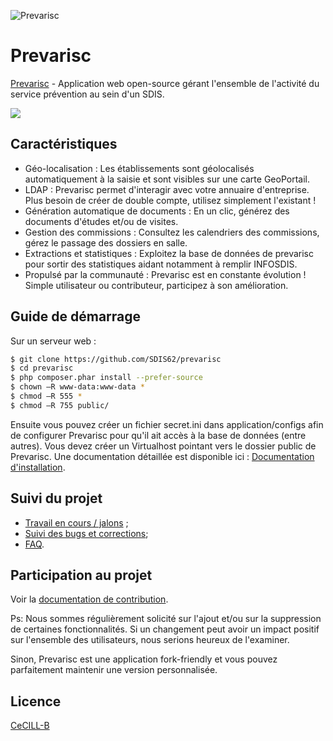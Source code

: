 ![Prevarisc](https://github.com/atos-df-rennes/prevarisc/actions/workflows/actions.yml/badge.svg?event=push)

# Prevarisc

[Prevarisc](http://sdis62.github.io/prevarisc/) - Application web open-source gérant l'ensemble de l'activité du service prévention au sein d'un SDIS.

![](http://sdis62.github.io/prevarisc/assets/img/screenshot.png)

## Caractéristiques

* Géo-localisation : Les établissements sont géolocalisés automatiquement à la saisie et sont visibles sur une carte GeoPortail.
* LDAP : Prevarisc permet d'interagir  avec votre annuaire d'entreprise. Plus besoin de créer de double compte, utilisez simplement l'existant !
* Génération automatique de documents : En un clic, générez des documents d'études et/ou de visites.
* Gestion des commissions : Consultez les calendriers des commissions, gérez le passage des dossiers en salle.
* Extractions et statistiques : Exploitez la base de données de prevarisc pour sortir des statistiques aidant notamment à remplir INFOSDIS.
* Propulsé par la communauté : Prevarisc est en constante évolution ! Simple utilisateur ou contributeur, participez à son amélioration.

## Guide de démarrage

Sur un serveur web :

```sh
$ git clone https://github.com/SDIS62/prevarisc
$ cd prevarisc
$ php composer.phar install --prefer-source
$ chown –R www-data:www-data *
$ chmod –R 555 *
$ chmod –R 755 public/
```
Ensuite vous pouvez créer un fichier secret.ini dans application/configs afin de configurer Prevarisc pour qu'il ait accès à la base de données (entre autres).
Vous devez créer un Virtualhost pointant vers le dossier public de Prevarisc.
Une documentation détaillée est disponible ici : [Documentation d'installation](https://github.com/SDIS62/prevarisc/blob/2.x/docs/documentation_installation.md).

## Suivi du projet

* [Travail en cours / jalons](https://github.com/SDIS62/prevarisc/issues/milestones) ;
* [Suivi des bugs et corrections](https://github.com/SDIS62/prevarisc/issues);
* [FAQ](https://github.com/SDIS62/prevarisc/issues?q=is%3Aissue+label%3Aquestion).

## Participation au projet

Voir la [documentation de contribution](https://github.com/SDIS62/prevarisc/blob/2.x/CONTRIBUTING.md).

Ps: Nous sommes régulièrement solicité sur l'ajout et/ou sur la suppression de certaines fonctionnalités. Si un changement peut avoir un impact positif sur l'ensemble des utilisateurs, nous serions heureux de l'examiner. 

Sinon, Prevarisc est une application fork-friendly et vous pouvez parfaitement maintenir une version personnalisée.

## Licence

[CeCILL-B](http://www.cecill.info/licences/Licence_CeCILL-B_V1-fr.html)
